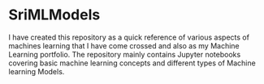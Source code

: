 # SriMLModels
I have created this repository as a quick reference of various aspects of machines learning that I have come crossed and also as my Machine Learning portfolio.
The repository mainly contains Jupyter notebooks covering basic machine learning concepts and different types of Machine learning Models. 
